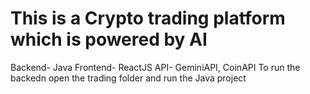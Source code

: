 # This is a Crypto trading platform which is powered by AI 

Backend- Java
Frontend- ReactJS
API- GeminiAPI, CoinAPI
To run the backedn open the trading folder and run the Java project
